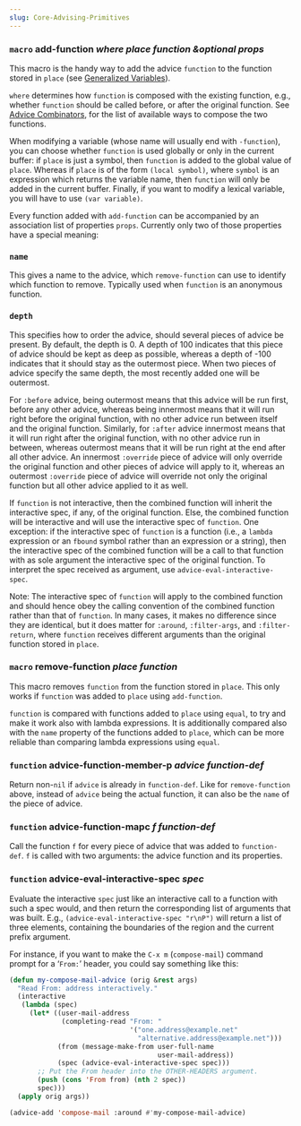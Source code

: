 ```yaml
---
slug: Core-Advising-Primitives
---
```


### <span className="tag macro">`macro`</span> **add-function** *where place function \&optional props*

This macro is the handy way to add the advice `function` to the function stored in `place` (see [Generalized Variables](Generalized-Variables)).

`where` determines how `function` is composed with the existing function, e.g., whether `function` should be called before, or after the original function. See [Advice Combinators](Advice-Combinators), for the list of available ways to compose the two functions.

When modifying a variable (whose name will usually end with `-function`), you can choose whether `function` is used globally or only in the current buffer: if `place` is just a symbol, then `function` is added to the global value of `place`. Whereas if `place` is of the form `(local symbol)`, where `symbol` is an expression which returns the variable name, then `function` will only be added in the current buffer. Finally, if you want to modify a lexical variable, you will have to use `(var variable)`.

Every function added with `add-function` can be accompanied by an association list of properties `props`. Currently only two of those properties have a special meaning:

### `name`

This gives a name to the advice, which `remove-function` can use to identify which function to remove. Typically used when `function` is an anonymous function.

### `depth`

This specifies how to order the advice, should several pieces of advice be present. By default, the depth is 0. A depth of 100 indicates that this piece of advice should be kept as deep as possible, whereas a depth of -100 indicates that it should stay as the outermost piece. When two pieces of advice specify the same depth, the most recently added one will be outermost.

For `:before` advice, being outermost means that this advice will be run first, before any other advice, whereas being innermost means that it will run right before the original function, with no other advice run between itself and the original function. Similarly, for `:after` advice innermost means that it will run right after the original function, with no other advice run in between, whereas outermost means that it will be run right at the end after all other advice. An innermost `:override` piece of advice will only override the original function and other pieces of advice will apply to it, whereas an outermost `:override` piece of advice will override not only the original function but all other advice applied to it as well.

If `function` is not interactive, then the combined function will inherit the interactive spec, if any, of the original function. Else, the combined function will be interactive and will use the interactive spec of `function`. One exception: if the interactive spec of `function` is a function (i.e., a `lambda` expression or an `fbound` symbol rather than an expression or a string), then the interactive spec of the combined function will be a call to that function with as sole argument the interactive spec of the original function. To interpret the spec received as argument, use `advice-eval-interactive-spec`.

Note: The interactive spec of `function` will apply to the combined function and should hence obey the calling convention of the combined function rather than that of `function`. In many cases, it makes no difference since they are identical, but it does matter for `:around`, `:filter-args`, and `:filter-return`, where `function` receives different arguments than the original function stored in `place`.

### <span className="tag macro">`macro`</span> **remove-function** *place function*

This macro removes `function` from the function stored in `place`. This only works if `function` was added to `place` using `add-function`.

`function` is compared with functions added to `place` using `equal`, to try and make it work also with lambda expressions. It is additionally compared also with the `name` property of the functions added to `place`, which can be more reliable than comparing lambda expressions using `equal`.

### <span className="tag function">`function`</span> **advice-function-member-p** *advice function-def*

Return non-`nil` if `advice` is already in `function-def`. Like for `remove-function` above, instead of `advice` being the actual function, it can also be the `name` of the piece of advice.

### <span className="tag function">`function`</span> **advice-function-mapc** *f function-def*

Call the function `f` for every piece of advice that was added to `function-def`. `f` is called with two arguments: the advice function and its properties.

### <span className="tag function">`function`</span> **advice-eval-interactive-spec** *spec*

Evaluate the interactive `spec` just like an interactive call to a function with such a spec would, and then return the corresponding list of arguments that was built. E.g., `(advice-eval-interactive-spec "r\nP")` will return a list of three elements, containing the boundaries of the region and the current prefix argument.

For instance, if you want to make the `C-x m` (`compose-mail`) command prompt for a ‘`From:`’ header, you could say something like this:

```lisp
(defun my-compose-mail-advice (orig &rest args)
  "Read From: address interactively."
  (interactive
   (lambda (spec)
     (let* ((user-mail-address
             (completing-read "From: "
                              '("one.address@example.net"
                                "alternative.address@example.net")))
            (from (message-make-from user-full-name
                                     user-mail-address))
            (spec (advice-eval-interactive-spec spec)))
       ;; Put the From header into the OTHER-HEADERS argument.
       (push (cons 'From from) (nth 2 spec))
       spec)))
  (apply orig args))

(advice-add 'compose-mail :around #'my-compose-mail-advice)
```
